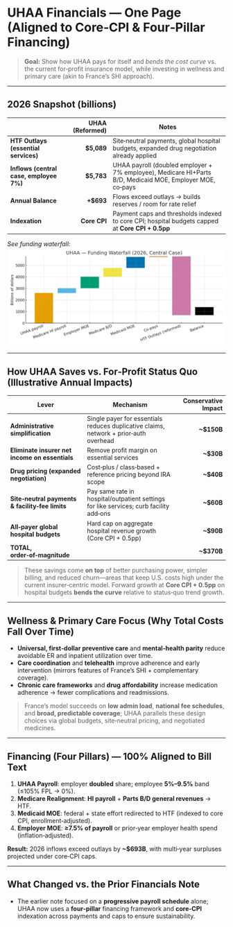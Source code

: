 # UHAA Financials — One Page (Aligned to Core‑CPI & Four‑Pillar Financing)

> **Goal:** Show how UHAA pays for itself and *bends the cost curve* vs. the current for‑profit insurance model, while investing in wellness and primary care (akin to France’s SHI approach).

---

## 2026 Snapshot (billions)
|  | **UHAA (Reformed)** | Notes |
|---|---:|---|
| **HTF Outlays (essential services)** | **$5,089** | Site‑neutral payments, global hospital budgets, expanded drug negotiation already applied |
| **Inflows (central case, employee 7%)** | **$5,783** | UHAA payroll (doubled employer + 7% employee), Medicare HI+Parts B/D, Medicaid MOE, Employer MOE, co‑pays |
| **Annual Balance** | **+$693** | Flows exceed outlays → builds reserves / room for rate relief |
| **Indexation** | **Core CPI** | Payment caps and thresholds indexed to core CPI; hospital budgets capped at **Core CPI + 0.5pp** |

*See funding waterfall:* ![Waterfall](./images/UHAA_funding_waterfall_2026.png)

---

## How UHAA Saves vs. For‑Profit Status Quo (Illustrative Annual Impacts)
| Lever | Mechanism | Conservative Impact |
|---|---|---:|
| **Administrative simplification** | Single payer for essentials reduces duplicative claims, network + prior‑auth overhead | **~$150B** |
| **Eliminate insurer net income on essentials** | Remove profit margin on essential services | **~$30B** |
| **Drug pricing (expanded negotiation)** | Cost‑plus / class‑based + reference pricing beyond IRA scope | **~$40B** |
| **Site‑neutral payments & facility‑fee limits** | Pay same rate in hospital/outpatient settings for like services; curb facility add‑ons | **~$60B** |
| **All‑payer global hospital budgets** | Hard cap on aggregate hospital revenue growth (Core CPI + 0.5pp) | **~$90B** |
| **TOTAL, order‑of‑magnitude** |  | **~$370B** |

> These savings come **on top** of better purchasing power, simpler billing, and reduced churn—areas that keep U.S. costs high under the current insurer‑centric model. Forward growth at **Core CPI + 0.5pp** on hospital budgets **bends the curve** relative to status‑quo trend growth.

---

## Wellness & Primary Care Focus (Why Total Costs Fall Over Time)
- **Universal, first‑dollar preventive care** and **mental‑health parity** reduce avoidable ER and inpatient utilization over time.  
- **Care coordination** and **telehealth** improve adherence and early intervention (mirrors features of France’s SHI + complementary coverage).  
- **Chronic care frameworks** and **drug affordability** increase medication adherence → fewer complications and readmissions.

> France’s model succeeds on **low admin load**, **national fee schedules**, and **broad, predictable coverage**; UHAA parallels these design choices via global budgets, site‑neutral pricing, and negotiated medicines.

---

## Financing (Four Pillars) — 100% Aligned to Bill Text
1) **UHAA Payroll**: employer **doubled** share; employee **5%–9.5%** band (≤105% FPL → 0%).  
2) **Medicare Realignment**: **HI payroll** + **Parts B/D general revenues** → HTF.  
3) **Medicaid MOE**: federal + state effort redirected to HTF (indexed to core CPI, enrollment‑adjusted).  
4) **Employer MOE**: **≥7.5% of payroll** or prior‑year employer health spend (inflation‑adjusted).

**Result:** 2026 inflows exceed outlays by **~$693B**, with multi‑year surpluses projected under core‑CPI caps.

---

## What Changed vs. the Prior Financials Note
- The earlier note focused on a **progressive payroll schedule** alone; UHAA now uses a **four‑pillar** financing framework and **core‑CPI** indexation across payments and caps to ensure sustainability.

